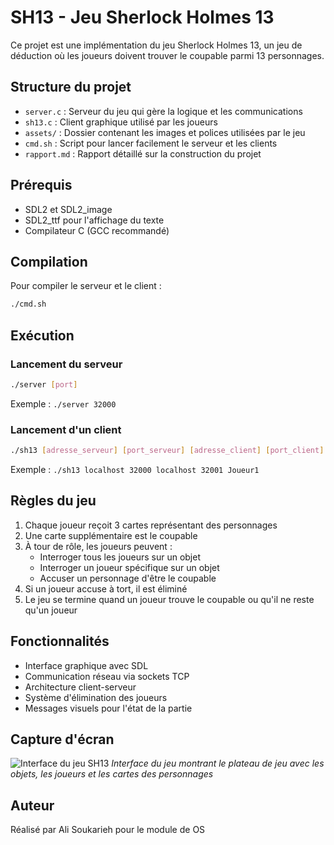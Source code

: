 # SH13 - Jeu Sherlock Holmes 13

Ce projet est une implémentation du jeu Sherlock Holmes 13, un jeu de déduction où les joueurs doivent trouver le coupable parmi 13 personnages.

## Structure du projet

- `server.c` : Serveur du jeu qui gère la logique et les communications
- `sh13.c` : Client graphique utilisé par les joueurs
- `assets/` : Dossier contenant les images et polices utilisées par le jeu
- `cmd.sh` : Script pour lancer facilement le serveur et les clients
- `rapport.md` : Rapport détaillé sur la construction du projet

## Prérequis

- SDL2 et SDL2_image
- SDL2_ttf pour l'affichage du texte
- Compilateur C (GCC recommandé)

## Compilation

Pour compiler le serveur et le client :

```bash
./cmd.sh
```

## Exécution

### Lancement du serveur

```bash
./server [port]
```

Exemple : `./server 32000`

### Lancement d'un client

```bash
./sh13 [adresse_serveur] [port_serveur] [adresse_client] [port_client] [nom_joueur]
```

Exemple : `./sh13 localhost 32000 localhost 32001 Joueur1`

## Règles du jeu

1. Chaque joueur reçoit 3 cartes représentant des personnages
2. Une carte supplémentaire est le coupable
3. À tour de rôle, les joueurs peuvent :
   - Interroger tous les joueurs sur un objet
   - Interroger un joueur spécifique sur un objet
   - Accuser un personnage d'être le coupable
4. Si un joueur accuse à tort, il est éliminé
5. Le jeu se termine quand un joueur trouve le coupable ou qu'il ne reste qu'un joueur

## Fonctionnalités

- Interface graphique avec SDL
- Communication réseau via sockets TCP
- Architecture client-serveur
- Système d'élimination des joueurs
- Messages visuels pour l'état de la partie

## Capture d'écran

![Interface du jeu SH13](1.jpg)
_Interface du jeu montrant le plateau de jeu avec les objets, les joueurs et les cartes des personnages_

## Auteur

Réalisé par Ali Soukarieh pour le module de OS
